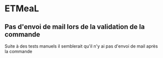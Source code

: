 # ETMeaL

## Pas d'envoi de mail lors de la validation de la commande

Suite à des tests manuels il semblerait qu'il n'y ai pas d'envoi de mail après la commande